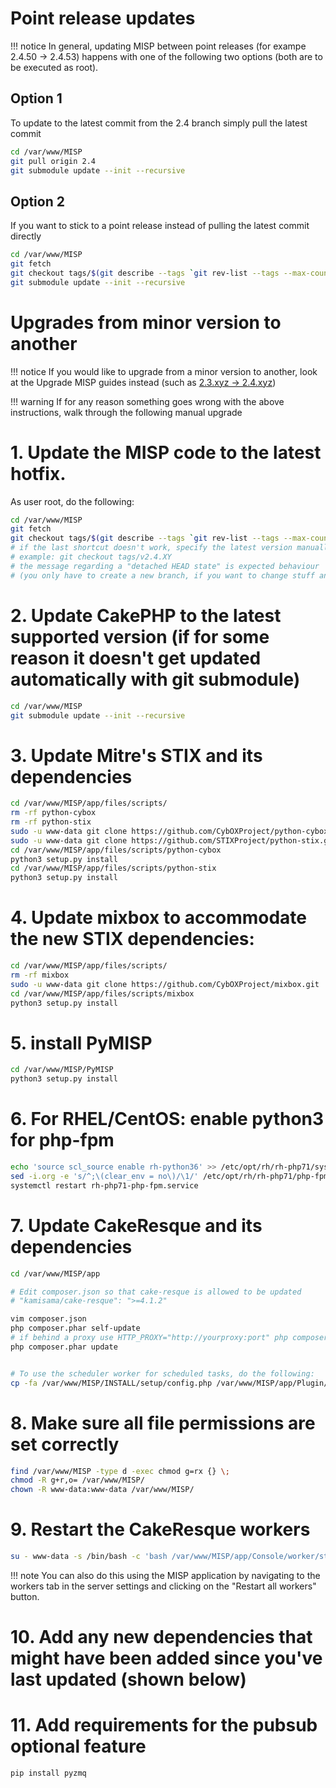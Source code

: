 # Point release updates
!!! notice
    In general, updating MISP between point releases (for exampe 2.4.50 -> 2.4.53) happens with one of the following two options (both are to be executed as root).

## Option 1

To update to the latest commit from the 2.4 branch simply pull the latest commit
```bash
cd /var/www/MISP
git pull origin 2.4
git submodule update --init --recursive
```

## Option 2

If you want to stick to a point release instead of pulling the latest commit directly
```bash
cd /var/www/MISP
git fetch
git checkout tags/$(git describe --tags `git rev-list --tags --max-count=1`)
git submodule update --init --recursive
```

# Upgrades from minor version to another
!!! notice
    If you would like to upgrade from a minor version to another, look at the Upgrade MISP guides instead (such as [2.3.xyz -> 2.4.xyz](old-2_3to2_4-UPGRADE.md))

!!! warning
    If for any reason something goes wrong with the above instructions, walk through the following manual upgrade

# 1. Update the MISP code to the latest hotfix.
As user root, do the following:

```bash
cd /var/www/MISP
git fetch
git checkout tags/$(git describe --tags `git rev-list --tags --max-count=1`)
# if the last shortcut doesn't work, specify the latest version manually
# example: git checkout tags/v2.4.XY
# the message regarding a "detached HEAD state" is expected behaviour
# (you only have to create a new branch, if you want to change stuff and do a pull request for example)
```

# 2. Update CakePHP to the latest supported version (if for some reason it doesn't get updated automatically with git submodule)
```bash
cd /var/www/MISP
git submodule update --init --recursive
```

# 3. Update Mitre's STIX and its dependencies
```bash
cd /var/www/MISP/app/files/scripts/
rm -rf python-cybox
rm -rf python-stix
sudo -u www-data git clone https://github.com/CybOXProject/python-cybox.git
sudo -u www-data git clone https://github.com/STIXProject/python-stix.git
cd /var/www/MISP/app/files/scripts/python-cybox 
python3 setup.py install 
cd /var/www/MISP/app/files/scripts/python-stix 
python3 setup.py install
```

# 4. Update mixbox to accommodate the new STIX dependencies:
```bash
cd /var/www/MISP/app/files/scripts/
rm -rf mixbox
sudo -u www-data git clone https://github.com/CybOXProject/mixbox.git
cd /var/www/MISP/app/files/scripts/mixbox
python3 setup.py install
```

# 5. install PyMISP
```bash
cd /var/www/MISP/PyMISP
python3 setup.py install
```

# 6. For RHEL/CentOS: enable python3 for php-fpm
```bash
echo 'source scl_source enable rh-python36' >> /etc/opt/rh/rh-php71/sysconfig/php-fpm
sed -i.org -e 's/^;\(clear_env = no\)/\1/' /etc/opt/rh/rh-php71/php-fpm.d/www.conf
systemctl restart rh-php71-php-fpm.service
```

# 7. Update CakeResque and its dependencies
```bash
cd /var/www/MISP/app

# Edit composer.json so that cake-resque is allowed to be updated
# "kamisama/cake-resque": ">=4.1.2"

vim composer.json
php composer.phar self-update
# if behind a proxy use HTTP_PROXY="http://yourproxy:port" php composer.phar self-update
php composer.phar update


# To use the scheduler worker for scheduled tasks, do the following:
cp -fa /var/www/MISP/INSTALL/setup/config.php /var/www/MISP/app/Plugin/CakeResque/Config/config.php
```

# 8. Make sure all file permissions are set correctly
```bash
find /var/www/MISP -type d -exec chmod g=rx {} \;
chmod -R g+r,o= /var/www/MISP/
chown -R www-data:www-data /var/www/MISP/
```

# 9. Restart the CakeResque workers
```bash
su - www-data -s /bin/bash -c 'bash /var/www/MISP/app/Console/worker/start.sh'
```

!!! note
    You can also do this using the MISP application by navigating to the workers tab in the server settings and clicking on the "Restart all workers" button.

# 10. Add any new dependencies that might have been added since you've last updated (shown below)

# 11. Add requirements for the pubsub optional feature
```bash
pip install pyzmq
```
